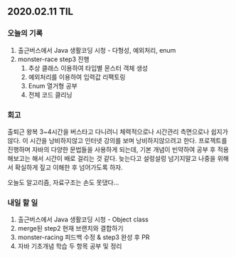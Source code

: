 ## 2020.02.11 TIL

### 오늘의 기록

1. 출근버스에서 Java 생활코딩 시청 - 다형성, 예외처리, enum
2. monster-race step3 진행
   1. 추상 클래스 이용하여 타입별 몬스터 객체 생성
   2. 예외처리를 이용하여 입력값 리팩토링
   3. Enum 열거형 공부
   4. 전체 코드 클리닝

### 회고

출퇴근 왕복 3~4시간을 버스타고 다니려니 체력적으로나 시간관리 측면으로나 쉽지가 않다. 이 시간을 낭비하지않고 인터넷 강의를 보며 낭비하지않으려고 한다. 프로젝트를 진행하며 자바의 다양한 문법들을 사용하게 되는데, 기본 개념이 빈약하여 공부 후 적용해보고는 해서 시간이 배로 걸리는 것 같다. 늦는다고 설렁설렁 넘기지말고 나중을 위해서 확실하게 짚고 이해한 후 넘어가도록 하자.

오늘도 알고리즘, 자료구조는 손도 못댔다...

### 내일 할 일

1. 출근버스에서 Java 생활코딩 시청 - Object class
2. merge된 step2 현재 브랜치와 결합하기
3. monster-racing 피드백 수정 & step3 완성 후 PR
4. 자바 기초개념 학습 두 항목 공부 및 정리
